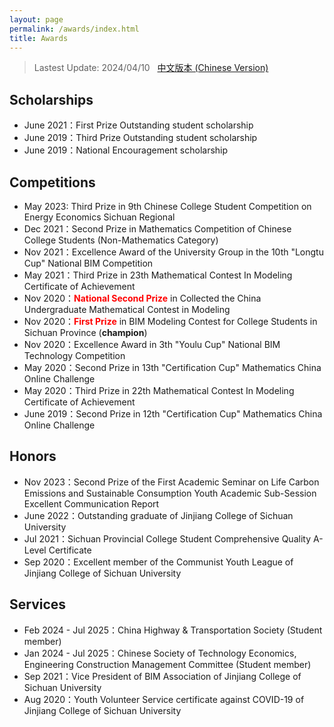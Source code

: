 ```yaml
---
layout: page
permalink: /awards/index.html
title: Awards
---
```


> Lastest Update: 2024/04/10 &nbsp; [中文版本 (Chinese Version)](https://longyistar.github.io/file/awards-zh/)

## Scholarships

- June 2021：First Prize Outstanding student scholarship
- June 2019：Third Prize Outstanding student scholarship
- June 2019：National Encouragement scholarship

## Competitions

- May 2023: Third Prize in 9th Chinese College Student Competition on Energy Economics Sichuan Regional
- Dec 2021：Second Prize in Mathematics Competition of Chinese College Students (Non-Mathematics Category)
- Nov 2021：Excellence Award of the University Group in the 10th "Longtu Cup" National BIM Competition
- May 2021：Third Prize in 23th Mathematical Contest In Modeling Certificate of Achievement
- Nov 2020：**<font color='red'>National Second Prize</font>** in Collected the China Undergraduate Mathematical Contest in Modeling
- Nov 2020：**<font color='red'>First Prize</font>** in BIM Modeling Contest for College Students in Sichuan Province (**champion**)
- Nov 2020：Excellence Award in 3th "Youlu Cup" National BIM Technology Competition
- May 2020：Second Prize in 13th "Certification Cup" Mathematics China Online Challenge
- May 2020：Third Prize in 22th Mathematical Contest In Modeling Certificate of Achievement
- June 2019：Second Prize in 12th "Certification Cup" Mathematics China Online Challenge <br>

## Honors

- Nov 2023：Second Prize of the First Academic Seminar on Life Carbon Emissions and Sustainable Consumption Youth Academic Sub-Session Excellent Communication Report
- June 2022：Outstanding graduate of Jinjiang College of Sichuan University
- Jul 2021：Sichuan Provincial College Student Comprehensive Quality A-Level Certificate
- Sep 2020：Excellent member of the Communist Youth League of Jinjiang College of Sichuan University

## Services

- Feb 2024 - Jul 2025：China Highway & Transportation Society (Student member)
- Jan 2024 - Jul 2025：Chinese Society of Technology Economics, Engineering Construction Management Committee (Student member)
- Sep 2021：Vice President of BIM Association of Jinjiang College of Sichuan University
- Aug 2020：Youth Volunteer Service certificate against COVID-19 of Jinjiang College of Sichuan University<br>
